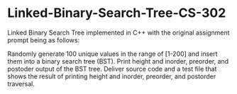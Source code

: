 # Linked-Binary-Search-Tree-CS-302

Linked Binary Search Tree implemented in C++ with the original assignment prompt being as follows:

Randomly generate 100 unique values in the range of [1-200] and insert them into a binary search tree (BST).
Print height and inorder, preorder, and postoder output of the BST tree. Deliver source code and a test file
that shows the result of printing height and inorder, preorder, and postorder traversal.
